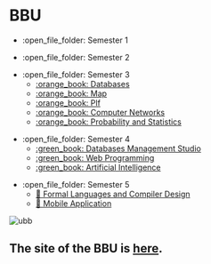 # BBU
<ul>
  <li>:open_file_folder: Semester 1
    </ul>
  </li>
<ul>
  <li>:open_file_folder: Semester 2
    </ul>
  </li>
<ul>
  <li>:open_file_folder: Semester 3
    <ul>
      <li>
        <a href="https://github.com/adrianatim/Babes-Bolyai-University/tree/main/Semester3/Databases">
          :orange_book: Databases
        </a>
      </li>
      <li>
       <a href="https://github.com/adrianatim/Babes-Bolyai-University/tree/main/Semester3/Map">
          :orange_book: Map
        </a>
      </li> 
      <li>
        <a href="https://github.com/adrianatim/Babes-Bolyai-University/tree/main/Semester3/Plf">
          :orange_book: Plf
        </a>
      </li>
      <li>
        <a href="https://github.com/adrianatim/Babes-Bolyai-University/tree/main/Semester3/Computer%20Networks">
          :orange_book: Computer Networks
        </a>
      </li>
      <li>
        <a href="https://github.com/adrianatim/Babes-Bolyai-University/tree/main/Semester3/PS">
          :orange_book: Probability and Statistics
        </a>
      </li>
    </ul>
  </li>
</ul>
<ul>
  <li>:open_file_folder: Semester 4
     <ul>
      <li>
        <a href="https://github.com/adrianatim/Babes-Bolyai-University/tree/main/Semester4/DBMS">
          :green_book: Databases Management Studio
        </a>
       </li>
       <li>
        <a href="https://github.com/adrianatim/Babes-Bolyai-University/tree/main/Semester4/Web">
          :green_book: Web Programming
        </a>
       </li>
       <li>
        <a href="https://github.com/adrianatim/Babes-Bolyai-University/tree/main/Semester4/AI">
          :green_book: Artificial Intelligence
        </a>
       </li>
    </ul>
  </li>
</ul>
<ul>
  <li>:open_file_folder: Semester 5
    <ul>
      <li>
        <a href="https://github.com/adrianatim/Babes-Bolyai-University/tree/main/Semester5/FLCD">
          📘 Formal Languages and Compiler Design
        </a>
      </li>
      <li>
        <a href="https://github.com/adrianatim/Babes-Bolyai-University/tree/main/Semester5/MA">
          📘 Mobile Application
        </a>
      </li>
    </ul>
  </li>
</ul>

![ubb](https://user-images.githubusercontent.com/64086283/102396628-5faa7780-3fe5-11eb-9c8e-cd192a6bdfd6.png)
## The site of the BBU is [here](http://www.cs.ubbcluj.ro/).
